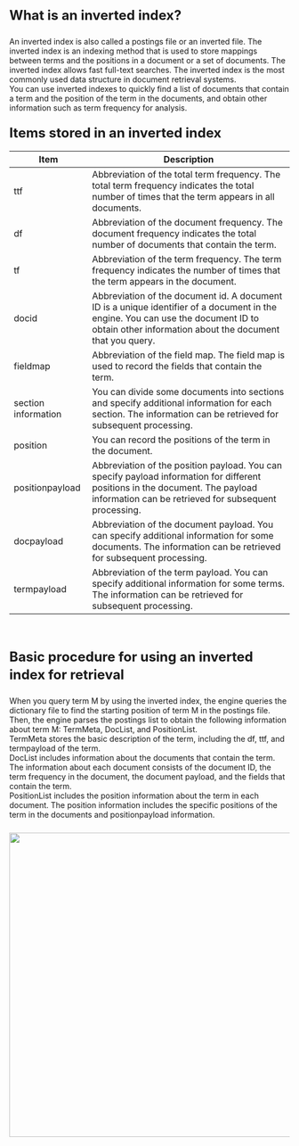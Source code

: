 <div class="lake-content" typography="classic"><h2 id="gD4Vi" style="font-size: 24px; line-height: 32px; margin: 21px 0 5px 0"><span class="ne-text">What is an inverted index?</span></h2><p id="u291aeb99" class="ne-p" style="margin: 0; padding: 0; min-height: 24px"><span class="ne-text"><br /></span><span class="ne-text">An inverted index is also called a postings file or an inverted file. The inverted index is an indexing method that is used to store mappings between terms and the positions in a document or a set of documents. The inverted index allows fast full-text searches. The inverted index is the most commonly used data structure in document retrieval systems.  <br /></span><span class="ne-text">You can use inverted indexes to quickly find a list of documents that contain a term and the position of the term in the documents, and obtain other information such as term frequency for analysis.   </span></p><h2 id="IQhVR" style="font-size: 24px; line-height: 32px; margin: 21px 0 5px 0"><span class="ne-text">Items stored in an inverted index</span></h2>



Item | Description
-- | --
ttf | Abbreviation of the total term frequency. The total term frequency indicates the total number of times that the term appears in all documents.
df | Abbreviation of the document frequency. The document frequency indicates the total number of documents that contain the term.
tf | Abbreviation of the term frequency. The term frequency indicates the number of times that the term appears in the document.
docid | Abbreviation of the document id. A document ID is a unique identifier of a document in the engine. You can use the document ID to obtain other information about the document that you query.
fieldmap | Abbreviation of the field map. The field map is used to record the fields that contain the term.
section information | You can divide some documents into sections and specify additional information for each section. The information can be retrieved for subsequent processing.
position | You can record the positions of the term in the document.
positionpayload | Abbreviation of the position payload. You can specify payload information for different positions in the document. The payload information can be retrieved for subsequent processing.
docpayload | Abbreviation of the document payload. You can specify additional information for some documents. The information can be retrieved for subsequent processing.
termpayload | Abbreviation of the term payload. You can specify additional information for some terms. The information can be retrieved for subsequent processing.



<p id="uebc11eff" class="ne-p" style="margin: 0; padding: 0; min-height: 24px"><br></p><h2 id="ROOg1" style="font-size: 24px; line-height: 32px; margin: 21px 0 5px 0"><span class="ne-text">Basic procedure for using an inverted index for retrieval</span></h2><p id="uefab12c0" class="ne-p" style="margin: 0; padding: 0; min-height: 24px"><span class="ne-text"><br /></span><span class="ne-text">When you query term M by using the inverted index, the engine queries the dictionary file to find the starting position of term M in the postings file. <br /></span><span class="ne-text">Then, the engine parses the postings list to obtain the following information about term M: TermMeta, DocList, and PositionList. <br /></span><span class="ne-text">TermMeta stores the basic description of the term, including the df, ttf, and termpayload of the term. <br /></span><span class="ne-text">DocList includes information about the documents that contain the term. The information about each document consists of the document ID, the term frequency in the document, the document payload, and the fields that contain the term. <br /></span><span class="ne-text">PositionList includes the position information about the term in each document. The position information includes the specific positions of the term in the documents and positionpayload information.  </span></p><p id="u959f4b30" class="ne-p" style="margin: 0; padding: 0; min-height: 24px"><br></p><p id="u40689884" class="ne-p" style="margin: 0; padding: 0; min-height: 24px"><img src="https://cdn.nlark.com/lark/0/2018/png/114751/1541056605570-e4f5b3f9-0b89-4fc5-9949-b31c2355621f.png" width="546" id="flyif" class="ne-image"></p></div>